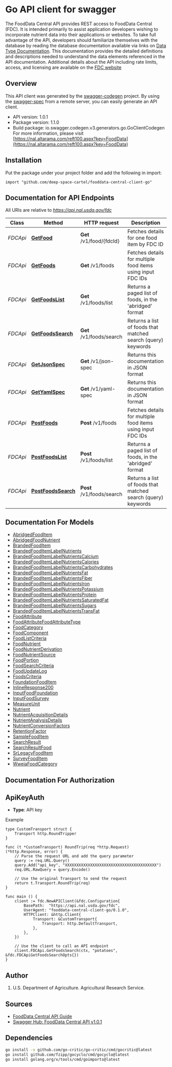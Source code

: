 # Go API client for swagger

The FoodData Central API provides REST access to FoodData Central (FDC). It is intended primarily to assist application developers wishing to incorporate nutrient data into their applications or websites.   To take full advantage of the API, developers should familiarize themselves with the database by reading the database documentation available via links on [Data Type Documentation](https://fdc.nal.usda.gov/data-documentation.html). This documentation provides the detailed definitions and descriptions needed to understand the data elements referenced in the API documentation.      Additional details about the API including rate limits, access, and licensing are available on the [FDC website](https://fdc.nal.usda.gov/api-guide.html)

## Overview
This API client was generated by the [swagger-codegen](https://github.com/swagger-api/swagger-codegen) project.  By using the [swagger-spec](https://github.com/swagger-api/swagger-spec) from a remote server, you can easily generate an API client.

- API version: 1.0.1
- Package version: 1.1.0
- Build package: io.swagger.codegen.v3.generators.go.GoClientCodegen
For more information, please visit [https://nal.altarama.com/reft100.aspx?key=FoodData](https://nal.altarama.com/reft100.aspx?key=FoodData)

## Installation
Put the package under your project folder and add the following in import:
```golang
import "github.com/deep-space-cartel/fooddata-central-client-go"
```

## Documentation for API Endpoints

All URIs are relative to *https://api.nal.usda.gov/fdc*

Class | Method | HTTP request | Description
------------ | ------------- | ------------- | -------------
*FDCApi* | [**GetFood**](docs/FDCApi.md#getfood) | **Get** /v1/food/{fdcId} | Fetches details for one food item by FDC ID
*FDCApi* | [**GetFoods**](docs/FDCApi.md#getfoods) | **Get** /v1/foods | Fetches details for multiple food items using input FDC IDs
*FDCApi* | [**GetFoodsList**](docs/FDCApi.md#getfoodslist) | **Get** /v1/foods/list | Returns a paged list of foods, in the &#x27;abridged&#x27; format
*FDCApi* | [**GetFoodsSearch**](docs/FDCApi.md#getfoodssearch) | **Get** /v1/foods/search | Returns a list of foods that matched search (query) keywords
*FDCApi* | [**GetJsonSpec**](docs/FDCApi.md#getjsonspec) | **Get** /v1/json-spec | Returns this documentation in JSON format
*FDCApi* | [**GetYamlSpec**](docs/FDCApi.md#getyamlspec) | **Get** /v1/yaml-spec | Returns this documentation in JSON format
*FDCApi* | [**PostFoods**](docs/FDCApi.md#postfoods) | **Post** /v1/foods | Fetches details for multiple food items using input FDC IDs
*FDCApi* | [**PostFoodsList**](docs/FDCApi.md#postfoodslist) | **Post** /v1/foods/list | Returns a paged list of foods, in the &#x27;abridged&#x27; format
*FDCApi* | [**PostFoodsSearch**](docs/FDCApi.md#postfoodssearch) | **Post** /v1/foods/search | Returns a list of foods that matched search (query) keywords

## Documentation For Models

 - [AbridgedFoodItem](docs/AbridgedFoodItem.md)
 - [AbridgedFoodNutrient](docs/AbridgedFoodNutrient.md)
 - [BrandedFoodItem](docs/BrandedFoodItem.md)
 - [BrandedFoodItemLabelNutrients](docs/BrandedFoodItemLabelNutrients.md)
 - [BrandedFoodItemLabelNutrientsCalcium](docs/BrandedFoodItemLabelNutrientsCalcium.md)
 - [BrandedFoodItemLabelNutrientsCalories](docs/BrandedFoodItemLabelNutrientsCalories.md)
 - [BrandedFoodItemLabelNutrientsCarbohydrates](docs/BrandedFoodItemLabelNutrientsCarbohydrates.md)
 - [BrandedFoodItemLabelNutrientsFat](docs/BrandedFoodItemLabelNutrientsFat.md)
 - [BrandedFoodItemLabelNutrientsFiber](docs/BrandedFoodItemLabelNutrientsFiber.md)
 - [BrandedFoodItemLabelNutrientsIron](docs/BrandedFoodItemLabelNutrientsIron.md)
 - [BrandedFoodItemLabelNutrientsPotassium](docs/BrandedFoodItemLabelNutrientsPotassium.md)
 - [BrandedFoodItemLabelNutrientsProtein](docs/BrandedFoodItemLabelNutrientsProtein.md)
 - [BrandedFoodItemLabelNutrientsSaturatedFat](docs/BrandedFoodItemLabelNutrientsSaturatedFat.md)
 - [BrandedFoodItemLabelNutrientsSugars](docs/BrandedFoodItemLabelNutrientsSugars.md)
 - [BrandedFoodItemLabelNutrientsTransFat](docs/BrandedFoodItemLabelNutrientsTransFat.md)
 - [FoodAttribute](docs/FoodAttribute.md)
 - [FoodAttributeFoodAttributeType](docs/FoodAttributeFoodAttributeType.md)
 - [FoodCategory](docs/FoodCategory.md)
 - [FoodComponent](docs/FoodComponent.md)
 - [FoodListCriteria](docs/FoodListCriteria.md)
 - [FoodNutrient](docs/FoodNutrient.md)
 - [FoodNutrientDerivation](docs/FoodNutrientDerivation.md)
 - [FoodNutrientSource](docs/FoodNutrientSource.md)
 - [FoodPortion](docs/FoodPortion.md)
 - [FoodSearchCriteria](docs/FoodSearchCriteria.md)
 - [FoodUpdateLog](docs/FoodUpdateLog.md)
 - [FoodsCriteria](docs/FoodsCriteria.md)
 - [FoundationFoodItem](docs/FoundationFoodItem.md)
 - [InlineResponse200](docs/InlineResponse200.md)
 - [InputFoodFoundation](docs/InputFoodFoundation.md)
 - [InputFoodSurvey](docs/InputFoodSurvey.md)
 - [MeasureUnit](docs/MeasureUnit.md)
 - [Nutrient](docs/Nutrient.md)
 - [NutrientAcquisitionDetails](docs/NutrientAcquisitionDetails.md)
 - [NutrientAnalysisDetails](docs/NutrientAnalysisDetails.md)
 - [NutrientConversionFactors](docs/NutrientConversionFactors.md)
 - [RetentionFactor](docs/RetentionFactor.md)
 - [SampleFoodItem](docs/SampleFoodItem.md)
 - [SearchResult](docs/SearchResult.md)
 - [SearchResultFood](docs/SearchResultFood.md)
 - [SrLegacyFoodItem](docs/SrLegacyFoodItem.md)
 - [SurveyFoodItem](docs/SurveyFoodItem.md)
 - [WweiaFoodCategory](docs/WweiaFoodCategory.md)

## Documentation For Authorization

## ApiKeyAuth
- **Type**: API key

Example
```golang
type CustomTransport struct {
	Transport http.RoundTripper
}

func (t *CustomTransport) RoundTrip(req *http.Request) (*http.Response, error) {
	// Parse the request URL and add the query parameter
	query := req.URL.Query()
	query.Add("api_key", "XXXXXXXXXXXXXXXXXXXXXXXXXXXXXXXXXXXXXXXX")
	req.URL.RawQuery = query.Encode()

	// Use the original Transport to send the request
	return t.Transport.RoundTrip(req)
}

func main () {
	client := fdc.NewAPIClient(&fdc.Configuration{
		BasePath:  "https://api.nal.usda.gov/fdc",
		UserAgent: "fooddata-central-client-go/0.1.0",
		HTTPClient: &http.Client{
			Transport: &CustomTransport{
				Transport: http.DefaultTransport,
			},
		},
	})

	// Use the client to call an API endpoint
	client.FDCApi.GetFoodsSearch(ctx, "potatoes", &fdc.FDCApiGetFoodsSearchOpts{})
}
```

## Author

1) U.S. Department of Agriculture. Agricultural Research Service.

## Sources

* [FoodData Central API Guide](https://fdc.nal.usda.gov/api-guide.html)
* [Swagger Hub: FoodData Central API v1.0.1](https://app.swaggerhub.com/apis/fdcnal/food-data_central_api/1.0.1)


## Dependencies

```bash
go install -v github.com/go-critic/go-critic/cmd/gocritic@latest
go install github.com/fzipp/gocyclo/cmd/gocyclo@latest
go install golang.org/x/tools/cmd/goimports@latest
```
